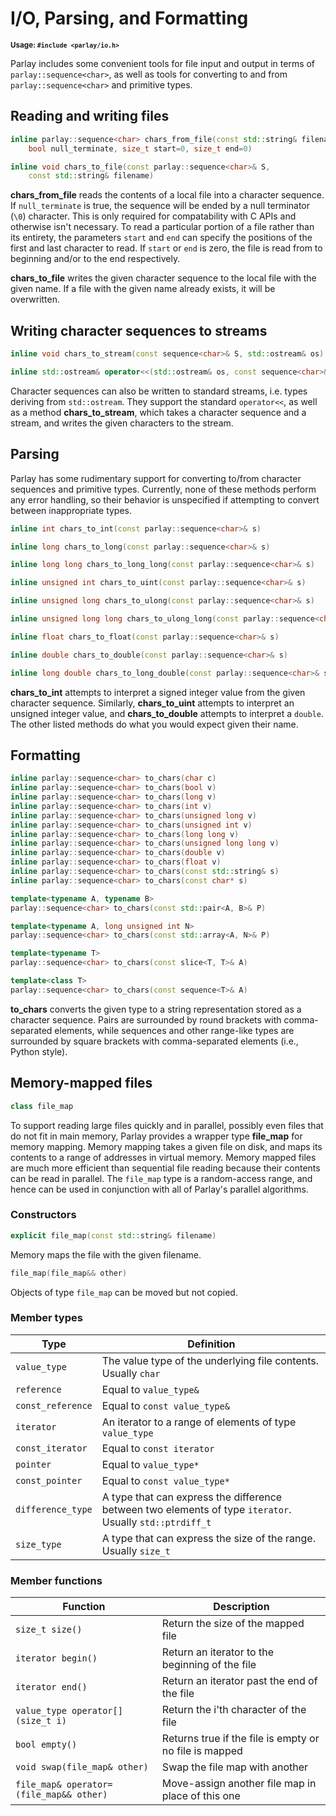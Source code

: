 # I/O, Parsing, and Formatting

<small>**Usage: `#include <parlay/io.h>`**</small>

Parlay includes some convenient tools for file input and output in terms of `parlay::sequence<char>`, as well as tools for converting to and from `parlay::sequence<char>` and primitive types.

## Reading and writing files

```c++
inline parlay::sequence<char> chars_from_file(const std::string& filename,
    bool null_terminate, size_t start=0, size_t end=0)
```
```c++
inline void chars_to_file(const parlay::sequence<char>& S,
    const std::string& filename)
```

**chars_from_file** reads the contents of a local file into a character sequence. If `null_terminate` is true, the sequence will be ended by a null terminator (`\0`) character. This is only required for compatability with C APIs and otherwise isn't necessary. To read a particular portion of a file rather than its entirety, the parameters `start` and `end` can specify the positions of the first and last character to read. If `start` or `end` is zero, the file is read from to beginning and/or to the end respectively.

**chars_to_file** writes the given character sequence to the local file with the given name. If a file with the given name already exists, it will be overwritten.

## Writing character sequences to streams

```c++
inline void chars_to_stream(const sequence<char>& S, std::ostream& os)
```
```c++
inline std::ostream& operator<<(std::ostream& os, const sequence<char>& s)
```

Character sequences can also be written to standard streams, i.e. types deriving from `std::ostream`. They support the standard `operator<<`, as well as a method **chars_to_stream**, which takes a character sequence and a stream, and writes the given characters to the stream.

## Parsing

Parlay has some rudimentary support for converting to/from character sequences and primitive types. Currently, none of these methods perform any error handling, so their behavior is unspecified if attempting to convert between inappropriate types.

```c++
inline int chars_to_int(const parlay::sequence<char>& s)
```
```c++
inline long chars_to_long(const parlay::sequence<char>& s)
```
```c++
inline long long chars_to_long_long(const parlay::sequence<char>& s)
```
```c++
inline unsigned int chars_to_uint(const parlay::sequence<char>& s)
```
```c++
inline unsigned long chars_to_ulong(const parlay::sequence<char>& s)
```
```c++
inline unsigned long long chars_to_ulong_long(const parlay::sequence<char>& s)
```
```c++
inline float chars_to_float(const parlay::sequence<char>& s)
```
```c++
inline double chars_to_double(const parlay::sequence<char>& s)
```
```c++
inline long double chars_to_long_double(const parlay::sequence<char>& s)
```

**chars_to_int** attempts to interpret a signed integer value from the given character sequence. Similarly, **chars_to_uint** attempts to interpret an unsigned integer value, and **chars_to_double** attempts to interpret a `double`. The other listed methods do what you would expect given their name.

## Formatting

```c++
inline parlay::sequence<char> to_chars(char c)
inline parlay::sequence<char> to_chars(bool v)
inline parlay::sequence<char> to_chars(long v)
inline parlay::sequence<char> to_chars(int v)
inline parlay::sequence<char> to_chars(unsigned long v)
inline parlay::sequence<char> to_chars(unsigned int v)
inline parlay::sequence<char> to_chars(long long v)
inline parlay::sequence<char> to_chars(unsigned long long v)
inline parlay::sequence<char> to_chars(double v)
inline parlay::sequence<char> to_chars(float v)
inline parlay::sequence<char> to_chars(const std::string& s)
inline parlay::sequence<char> to_chars(const char* s)

template<typename A, typename B>
parlay::sequence<char> to_chars(const std::pair<A, B>& P)

template<typename A, long unsigned int N>
parlay::sequence<char> to_chars(const std::array<A, N>& P)

template<typename T>
parlay::sequence<char> to_chars(const slice<T, T>& A)

template<class T>
parlay::sequence<char> to_chars(const sequence<T>& A)
```

**to_chars** converts the given type to a string representation stored as a character sequence. Pairs are surrounded by round brackets with comma-separated elements, while sequences and other range-like types are surrounded by square brackets with comma-separated elements (i.e., Python style).

## Memory-mapped files

```c++
class file_map
```

To support reading large files quickly and in parallel, possibly even files that do not fit in main memory, Parlay provides a wrapper type **file_map** for memory mapping. Memory mapping takes a given file on disk, and maps its contents to a range of addresses in virtual memory. Memory mapped files are much more efficient than sequential file reading because their contents can be read in parallel. The `file_map` type is a random-access range, and hence can be used in conjunction with all of Parlay's parallel algorithms.

### Constructors

```c++
explicit file_map(const std::string& filename)
```

Memory maps the file with the given filename.

```c++
file_map(file_map&& other)
```

Objects of type `file_map` can be moved but not copied.


### Member types

Type | Definition
---|---
`value_type` | The value type of the underlying file contents. Usually `char`
`reference` | Equal to `value_type&`
`const_reference` | Equal to `const value_type&`
`iterator` | An iterator to a range of elements of type `value_type`
`const_iterator` | Equal to `const iterator`
`pointer` | Equal to `value_type*`
`const_pointer` | Equal to `const value_type*`
`difference_type` | A type that can express the difference between two elements of type `iterator`. Usually `std::ptrdiff_t`
`size_type` | A type that can express the size of the range. Usually `size_t`


### Member functions

Function | Description
---|---
`size_t size()` | Return the size of the mapped file
`iterator begin()` | Return an iterator to the beginning of the file
`iterator end()` | Return an iterator past the end of the file
`value_type operator[] (size_t i)` | Return the i'th character of the file
`bool empty()` | Returns true if the file is empty or no file is mapped
`void swap(file_map& other)` | Swap the file map with another
`file_map& operator=(file_map&& other)` | Move-assign another file map in place of this one



